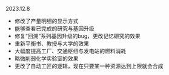 2023.12.8
- 修改了产量明细的显示方式
- 能够查看已完成的研究与基因升级
- 修复“回溯”系列基因升级的bug，更改记忆研究的效果
- 重新平衡书、教授与大学的效果
- 大幅度提高工厂、交通枢纽与发电站的燃料消耗
- 略微削弱化学实验室的效果
- 更改了自动工匠的逻辑，现在只要某一种资源达到上限就会合成